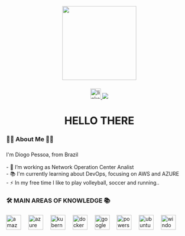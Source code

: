 <div align="center">
  <img height="200" src="https://media.licdn.com/dms/image/v2/D4D16AQGgLlWhPVl7mA/profile-displaybackgroundimage-shrink_350_1400/profile-displaybackgroundimage-shrink_350_1400/0/1726693349292?e=1733356800&v=beta&t=L6xr0cJwAaqv_D-AaxpCPzq1kwYjzSywJoLyB_JIYdA"  />
</div>

###

<div align="center">
  <a href="https://www.linkedin.com/in/diogospessoa/" target="_blank">
    <img src="https://img.shields.io/static/v1?message=LinkedIn&logo=linkedin&label=&color=0077B5&logoColor=white&labelColor=&style=for-the-badge" height="28" alt="linkedin logo"  />
  </a>
  <a href="https://web.dio.me/users/diogodspessoa" target=_blank">
    <img src="https://img.shields.io/badge/-Meu%20Perfil%20na%20DIO-30A3DC?style=for-the-badge" />
  </a>
</div>


###

<h1 align="center">HELLO THERE</h1>

###

<h3 align="left">👩‍💻  About Me 😶‍🌫️</h3>

###

<p align="left">I'm Diogo Pessoa, from Brazil<br><br>- 🔭 I’m working as Network Operation Center Analist<br>- 📚 I'm currently learning about DevOps, focusing on AWS and AZURE<br>- ⚡ In my free time I like to play volleyball, soccer and running..</p>

###

<h3 align="left">🛠 MAIN AREAS OF KNOWLEDGE 📚</h3>

###

<div align="left">
  <img src="https://img.shields.io/badge/Amazon AWS-232F3E?logo=amazonaws&logoColor=white&style=for-the-badge" height="40" alt="amazonwebservices logo"  />
  <img width="12" />
  <img src="https://img.shields.io/badge/Microsoft Azure-0078D4?logo=microsoftazure&logoColor=white&style=for-the-badge" height="40" alt="azure logo"  />
  <img width="12" />
  <img src="https://img.shields.io/badge/Kubernetes-326CE5?logo=kubernetes&logoColor=white&style=for-the-badge" height="40" alt="kubernetes logo"  />
  <img width="12" />
  <img src="https://img.shields.io/badge/Docker-2496ED?logo=docker&logoColor=white&style=for-the-badge" height="40" alt="docker logo"  />
  <img width="12" />
  <img src="https://img.shields.io/badge/Google Cloud-4285F4?logo=googlecloud&logoColor=white&style=for-the-badge" height="40" alt="googlecloud logo"  />
  <img width="12" />
  <img src="https://img.shields.io/badge/PowerShell-5391FE?logo=powershell&logoColor=black&style=for-the-badge" height="40" alt="powershell logo"  />
  <img width="12" />
  <img src="https://img.shields.io/badge/Ubuntu-E95420?logo=ubuntu&logoColor=white&style=for-the-badge" height="40" alt="ubuntu logo"  />
  <img width="12" />
  <img src="https://img.shields.io/badge/Windows-0078D6?logo=windows&logoColor=white&style=for-the-badge" height="40" alt="windows8 logo"  />
</div>

###
